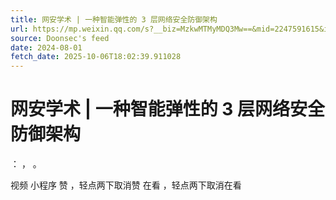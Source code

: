 ```yaml
---
title: 网安学术 | 一种智能弹性的 3 层网络安全防御架构
url: https://mp.weixin.qq.com/s?__biz=MzkwMTMyMDQ3Mw==&mid=2247591615&idx=1&sn=a70079a0b0c66b630b0cb6a4f30a19e9
source: Doonsec's feed
date: 2024-08-01
fetch_date: 2025-10-06T18:02:39.911028
---
```


# 网安学术 | 一种智能弹性的 3 层网络安全防御架构

：
，
。

视频
小程序
赞
，轻点两下取消赞
在看
，轻点两下取消在看